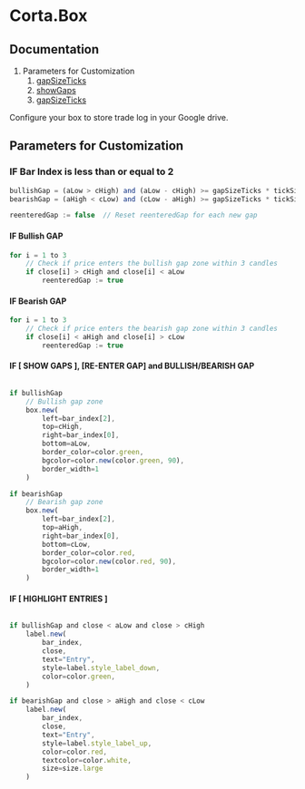 # Corta.Box  

## Documentation  
1. Parameters for Customization  
    1. [gapSizeTicks](assets/documentation/gap.size.ticks.md)  
    1. [showGaps](assets/documentation/show.gaps.md)  
    1. [gapSizeTicks](assets/documentation/highlight.entries.md)  



Configure your box to store trade log in your Google drive.  


## Parameters for Customization  
  

### IF Bar Index is less than or equal to 2   
  
```js
bullishGap = (aLow > cHigh) and (aLow - cHigh) >= gapSizeTicks * tickSize
bearishGap = (aHigh < cLow) and (cLow - aHigh) >= gapSizeTicks * tickSize
```

```js
reenteredGap := false  // Reset reenteredGap for each new gap
```

#### IF Bullish GAP  
```js
for i = 1 to 3
    // Check if price enters the bullish gap zone within 3 candles
    if close[i] > cHigh and close[i] < aLow
        reenteredGap := true
```
#### IF Bearish GAP  
```js
for i = 1 to 3
    // Check if price enters the bearish gap zone within 3 candles
    if close[i] < aHigh and close[i] > cLow
        reenteredGap := true
```

#### IF [ SHOW GAPS ], [RE-ENTER GAP] and BULLISH/BEARISH GAP  
```js  

if bullishGap
    // Bullish gap zone
    box.new(
        left=bar_index[2],
        top=cHigh, 
        right=bar_index[0], 
        bottom=aLow, 
        border_color=color.green, 
        bgcolor=color.new(color.green, 90), 
        border_width=1
    )

if bearishGap
    // Bearish gap zone
    box.new(
        left=bar_index[2], 
        top=aHigh, 
        right=bar_index[0], 
        bottom=cLow, 
        border_color=color.red, 
        bgcolor=color.new(color.red, 90), 
        border_width=1
    )  

```

#### IF [ HIGHLIGHT ENTRIES ]  
```js  

if bullishGap and close < aLow and close > cHigh
    label.new(
        bar_index, 
        close, 
        text="Entry", 
        style=label.style_label_down, 
        color=color.green, 
    )

if bearishGap and close > aHigh and close < cLow
    label.new(
        bar_index, 
        close, 
        text="Entry", 
        style=label.style_label_up, 
        color=color.red, 
        textcolor=color.white, 
        size=size.large
    )  

```

